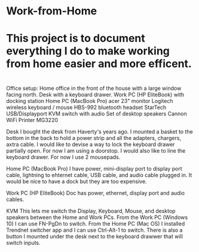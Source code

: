 # Work-from-Home
#
# This project is to document everything I do to make working from home easier and more efficent.
#
Office setup:
Home office in the front of the house with a large window facing north.
Desk with a keyboard drawer.
Work PC (HP EliteBook) with docking station
Home PC (MacBook Pro)
acer 23" monitor
Logitech wireless keyboard / mouse
HBS-992 bluetooth headset
StarTech USB/Displayport KVM switch with audio
Set of desktop speakers
Cannon WiFi Printer MG3220

Desk
I bought the desk from Haverty's years ago. I mounted a basket to the bottom in the back to hold a power strip and all the adapters, chargers, axtra cable.
I would like to devise a way to lock the keyboard drawer partially open. For now I am using a doorstop.
I would also like to line the keyboard drawer. For now I use 2 mousepads.

Home PC (MacBook Pro)
I have power, mini-display port to display port cable, lightning to ehternet cable, USB cable, and audio cable plugged in. It would be nice to have a dock but they are too expensive.

Work PC (HP EliteBook)
Doc has power, ethernet, display port and audio cables.

KVM
This lets me switch the Display, Keyboard, Mouse, and desktop speakers between the Home and Work PCs. From the Work PC (Windows 10) I can use FN-PgDn to switch. From the Home PC (Mac OS) I installed Trendnet switcher app and I can use Ctrl-Alt-1 to switch. There is also a button I mounted under the desk next to the keyboard drawwer that will switch inputs.
